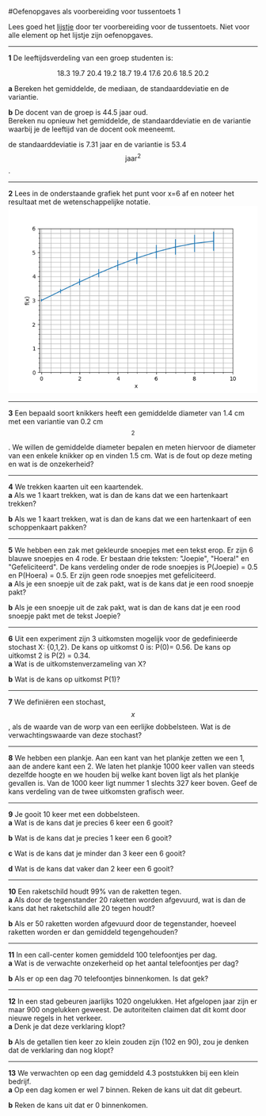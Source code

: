 #Oefenopgaves als voorbereiding voor tussentoets 1

Lees goed het [lijstje](/tussentoets-i/inhoud) door ter voorbereiding voor de tussentoets. Niet voor alle element op het lijstje zijn oefenopgaves.


-----

**1** De leeftijdsverdeling van een groep studenten is:<br>

<center>18.3 19.7 20.4 19.2 18.7 19.4 17.6 20.6 18.5 20.2</center>

**a**  Bereken het gemiddelde, de mediaan, de standaarddeviatie en de variantie.<br>

**b** De docent van de groep is 44.5 jaar oud.  
Bereken nu opnieuw het gemiddelde, de standaarddeviatie en de variantie waarbij je de leeftijd van de docent ook meeneemt. <br>

de standaarddeviatie is 7.31 jaar en de variantie is 53.4 $$\textrm{jaar}^2$$.   


-----

**2** Lees in de onderstaande grafiek het punt voor x=6 af en noteer het resultaat met de wetenschappelijke notatie. 
![](Aflezen.png)


-----

**3** Een bepaald soort knikkers heeft een gemiddelde diameter van 1.4 cm met een variantie van 0.2 cm$$^2$$. We willen de gemiddelde diameter bepalen en meten hiervoor de diameter van een enkele knikker op en vinden 1.5 cm. Wat is de fout op deze meting en wat is de onzekerheid? <br>



-----

**4** We trekken kaarten uit een kaartendek.<br>
**a** Als we 1 kaart trekken, wat is dan de kans dat we een hartenkaart trekken?<br>

**b** Als we 1 kaart trekken, wat is dan de kans dat we een hartenkaart of een schoppenkaart pakken?<br>


-----

**5** We hebben een zak met gekleurde snoepjes met een tekst erop. Er zijn 6 blauwe snoepjes en 4 rode. Er bestaan drie teksten: "Joepie", "Hoera!" en "Gefeliciteerd". De kans verdeling onder de rode snoepjes is P(Joepie) = 0.5 en P(Hoera) = 0.5. Er zijn geen rode snoepjes met gefeliciteerd. <br>
**a** Als je een snoepje uit de zak pakt, wat is de kans dat je een rood snoepje pakt?<br>

**b** Als je een snoepje uit de zak pakt, wat is dan de kans dat je een rood snoepje pakt met de tekst Joepie?<br>


-----

**6** Uit een experiment zijn 3 uitkomsten mogelijk voor de gedefinieerde stochast X: {0,1,2}. De kans op uitkomst 0 is: P(0)= 0.56. De kans op uitkomst 2 is P(2) = 0.34.<br>
**a** Wat is de uitkomstenverzameling van X?<br>

**b** Wat is de kans op uitkomst P(1)?<br>


-----

**7** We definiëren een stochast, $$x$$, als de waarde van de worp van een eerlijke dobbelsteen. Wat is de verwachtingswaarde van deze stochast? <br>



-----


**8** We hebben een plankje. Aan een kant van het plankje zetten we een 1, aan de andere kant een 2. We laten het plankje 1000 keer vallen van steeds dezelfde hoogte en we houden bij welke kant boven ligt als het plankje gevallen is. Van de 1000 keer ligt nummer 1 slechts 327 keer boven. Geef de kans verdeling van de twee uitkomsten grafisch weer.<br>


-----

**9** Je gooit 10 keer met een dobbelsteen. <br>
**a** Wat is de kans dat je precies 6 keer een 6 gooit? <br>

**b** Wat is de kans dat je precies 1 keer een 6 gooit?<br>

**c** Wat is de kans dat je minder dan 3 keer een 6 gooit?<br>

**d** Wat is de kans dat vaker dan 2 keer een 6 gooit?<br>


-----

**10** Een raketschild houdt 99% van de raketten tegen. <br>
**a** Als door de tegenstander 20 raketten worden afgevuurd, wat is dan de kans dat het raketschild alle 20 tegen houdt? <br>

**b** Als er 50 raketten worden afgevuurd door de tegenstander, hoeveel raketten worden er dan gemiddeld tegengehouden? <br>



-----

**11** In een call-center komen gemiddeld 100 telefoontjes per dag. <br>
**a** Wat is de verwachte onzekerheid op het aantal telefoontjes per dag?<br>

**b** Als er op een dag 70 telefoontjes binnenkomen. Is dat gek?<br>


-----

**12** In een stad gebeuren jaarlijks 1020 ongelukken. Het afgelopen jaar zijn er maar 900 ongelukken geweest. De autoriteiten claimen dat dit komt door nieuwe regels in het verkeer. <br>
**a** Denk je dat deze verklaring klopt?<br>

**b** Als de getallen tien keer zo klein zouden zijn (102 en 90), zou je denken dat de verklaring dan nog klopt?<br>


-----

**13** We verwachten op een dag gemiddeld 4.3 poststukken bij een klein bedrijf. <br>
**a** Op een dag komen er wel 7 binnen. Reken de kans uit dat dit gebeurt. <br>

**b** Reken de kans uit dat er 0 binnenkomen. <br>




